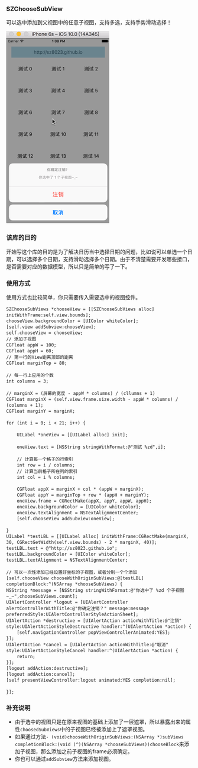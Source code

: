 ### SZChooseSubView

可以选中添加到父视图中的任意子视图，支持多选，支持手势滑动选择！

![SZChooseSubView](https://github.com/SZ8023/SZChooseSubView/blob/master/screenshot/chooseSubView.gif)

### 该库的目的

开始写这个库的目的是为了解决日历当中选择日期的问题，比如说可以单选一个日期，可以选择多个日期，支持滑动选择多个日期。由于不清楚需要开发哪些接口，是否需要对应的数据模型，所以只是简单的写了一下。

### 使用方式

使用方式也比较简单，你只需要传入需要选中的视图控件。

```objc
SZChooseSubViews *chooseView = [[SZChooseSubViews alloc] initWithFrame:self.view.bounds];
chooseView.backgroundColor = [UIColor whiteColor];
[self.view addSubview:chooseView];
self.chooseView = chooseView;
// 添加子视图
CGFloat appW = 100;
CGFloat appH = 60;
// 第一行的View距离顶部的距离
CGFloat marginTop = 80;

// 每一行上应用的个数
int columns = 3;

// marginX = (屏幕的宽度 - appW * columns) / (cllumns + 1)
CGFloat marginX = (self.view.frame.size.width - appW * columns) / (columns + 1);
CGFloat marginY = marginX;

for (int i = 0; i < 21; i++) {
	
	UILabel *oneView = [[UILabel alloc] init];
	
	oneView.text = [NSString stringWithFormat:@"测试 %zd",i];
	    
	// 计算每一个格子的行索引
	int row = i / columns;
	// 计算当前格子所在列的索引
	int col = i % columns;
	
	CGFloat appX = marginX + col * (appW + marginX);
	CGFloat appY = marginTop + row * (appH + marginY);
	oneView.frame = CGRectMake(appX, appY, appW, appH);
	oneView.backgroundColor = [UIColor whiteColor];
	oneView.textAlignment = NSTextAlignmentCenter;
	[self.chooseView addSubview:oneView];
    
}
UILabel *testLBL = [[UILabel alloc] initWithFrame:CGRectMake(marginX, 30, CGRectGetWidth(self.view.bounds) - 2 * marginX, 40)];
testLBL.text = @"http://sz8023.github.io";
testLBL.backgroundColor = [UIColor whiteColor];
testLBL.textAlignment = NSTextAlignmentCenter;

// 可以一次性添加已经设置好坐标的子视图，或者分别一个个添加
[self.chooseView chooseWithOriginSubViews:@[testLBL] completionBlock:^(NSArray *chooseSubViews) {
NSString *message = [NSString stringWithFormat:@"你选中了 %zd 个子视图~_~",chooseSubViews.count];
UIAlertController *logout = [UIAlertController alertControllerWithTitle:@"你确定注销？" message:message preferredStyle:UIAlertControllerStyleActionSheet];
UIAlertAction *destructive = [UIAlertAction actionWithTitle:@"注销" style:UIAlertActionStyleDestructive handler:^(UIAlertAction *action) {
    [self.navigationController popViewControllerAnimated:YES];
}];
UIAlertAction *cancel = [UIAlertAction actionWithTitle:@"取消" style:UIAlertActionStyleCancel handler:^(UIAlertAction *action) {
    return;
}];
[logout addAction:destructive];
[logout addAction:cancel];
[self presentViewController:logout animated:YES completion:nil];

}];
```


### 补充说明

* 由于选中的视图只是在原来视图的基础上添加了一层遮罩，所以暴露出来的属性`choosedSubViews`中的子视图已经被添加上了遮罩视图。
* 如果通过方法`- (void)chooseWithOriginSubViews:(NSArray *)subViews completionBlock:(void (^)(NSArray *chooseSubViews))chooseBlock`来添加子视图，那么添加之前子视图的frame必须确定。
* 你也可以通过`addSubview`方法来添加视图。
